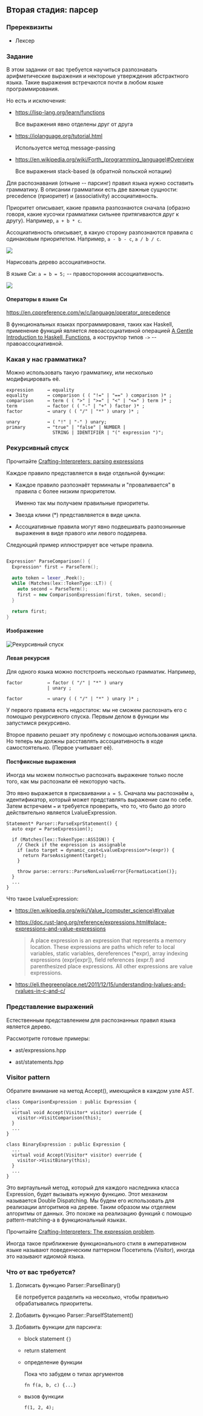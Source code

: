 ## Вторая стадия: парсер 

### Пререквизиты
  
- Лексер

### Задание

В этом задании от вас требуется научиться разпознавать арифметические выражения
и нектороые утверждения абстрактного языка. Такие выражения встречаются почти в
любом языке программирования.

Но есть и исключения:

- https://lisp-lang.org/learn/functions

  Все выражения явно отделены друг от друга

- https://iolanguage.org/tutorial.html

  Используется метод message-passing

- https://en.wikipedia.org/wiki/Forth_(programming_language)#Overview
  
  Все выражения stack-based (в обратной польской нотации)

Для распознавания (отныне -- парсинг) правил языка нужно составить грамматику.
В описании грамматики есть две важные сущности: precedence (приоритет) и
(associativity) ассоциативность.

Приоритет описывает, какие правила разпознаются сначала (образно говоря, какие
кусочки грамматики сильнее притягиваются друг к другу). Например, `a + b * c`.

Ассоциативность описывает, в какую сторону разпознаются правила с одинаковым
приоритетом. Например, `a - b - c`, `a / b / c`. 

![](./media/1-left-assoc.png)

Нарисовать дерево ассоциативности.

В языке Си: `a = b = 5;` -- правосторонняя ассоциативность.

![](./media/2-right-assoc.png)

#### Операторы в языке Си

https://en.cppreference.com/w/c/language/operator_precedence

В функциональных языках программированя, таких как Haskell, применение функций
является левоассоциативной операцией [A Gentle Introduction to Haskell,
Functions](https://www.haskell.org/tutorial/functions.html), а коструктор типов
`->` -- правоассоциативной.

### Какая у нас грамматика?

Можно использовать такую грамматику, или несколько модифицировать её.

```
expression     → equality
equality       → comparison ( ( "!=" | "==" ) comparison )* ;
comparison     → term ( ( ">" | ">=" | "<" | "<=" ) term )* ;
term           → factor ( ( "-" | "+" ) factor )* ;
factor         → unary ( ( "/" | "*" ) unary )* ;

unary          → ( "!" | "-" ) unary;
primary        → "true" | "false" | NUMBER |
                 STRING | IDENTIFIER | "(" expression ")";
```

### Рекурсивный спуск

Прочитайте [Crafting-Interpreters: parsing expressions](https://craftinginterpreters.com/parsing-expressions.html)

Каждое правило представляется в виде отдельной функции:

- Каждое правило разпознаёт терминалы и "проваливается" в правила с более
  низким приоритетом. 

  Именно так мы получаем правильные приоритеты.

- Звезда клини (*) представлвяется в виде цикла.

- Ассоциативные правила могут явно подвешивать разпознынные выражения в виде
  правого или левого поддерева.

Следующий пример иллюстрирует все четыре правила.

``` cpp

Expression* ParseComparison() {
  Expression* first = ParseTerm();

  auto token = lexer_.Peek();
  while (Matches(lex::TokenType::LT)) {
    auto second = ParseTerm();
    first = new ComparisonExpression(first, token, second);
  }

  return first;
}

```

#### Изображение

![Рекурсивный спуск](media/3-smaller.png)

#### Левая рекурсия

Для одного языка можно постстроить несколько грамматик. Например, 
```
factor         → factor ( "/" | "*" ) unary
               | unary ;

factor         → unary ( ( "/" | "*" ) unary )* ;
```

У первого правила есть недостаток: мы не сможем распознать его с помощью
рекурсивного спуска. Первым делом в функции мы запустимся рекурсивно.

Второе правило решает эту проблему с помощью использования цикла. Но теперь мы
должны расставлять ассоциативность в коде самостоятельно. (Первое учитывает её).

#### Постфиксные выражения

Иногда мы можем полностью распознать выражение только после того, как мы
распознали её некоторую часть.

Это явно выражается в присваивании `a = 5`. Сначала мы распознаём `a`,
идентификатор, который может представлять выражение сам по себе. Затем
встречаем `=` и требуется проверить, что то, что было до этого действительно
является LvalueExpression.

```
Statement* Parser::ParseExprStatement() {
  auto expr = ParseExpression();

  if (Matches(lex::TokenType::ASSIGN)) {
    // Check if the expression is assignable
    if (auto target = dynamic_cast<LvalueExpression*>(expr)) {
      return ParseAssignment(target);
    }

    throw parse::errors::ParseNonLvalueError{FormatLocation()};
  }
  ...
}
```

Что такое LvalueExpression:
- https://en.wikipedia.org/wiki/Value_(computer_science)#lrvalue
- https://doc.rust-lang.org/reference/expressions.html#place-expressions-and-value-expressions

  > A place expression is an expression that represents a memory location.
  > These expressions are paths which refer to local variables, static
  > variables, dereferences (*expr), array indexing expressions (expr[expr]),
  > field references (expr.f) and parenthesized place expressions. All other
  > expressions are value expressions.

- https://eli.thegreenplace.net/2011/12/15/understanding-lvalues-and-rvalues-in-c-and-c/


### Представление выражений

Естественным представлением для распознанных правил языка является дерево.

Рассмотрите готовые примеры: 

- ast/expressions.hpp

- ast/statements.hpp

### Visitor pattern

Обратите внимание на метод Accept(), имеющийся в каждом узле AST.

```
class ComparisonExpression : public Expression {
  ...
  virtual void Accept(Visitor* visitor) override {
    visitor->VisitComparison(this);
  }
  ...
}

class BinaryExpression : public Expression {
  ...
  virtual void Accept(Visitor* visitor) override {
    visitor->VisitBinary(this);
  }
  ...
}
```

Это виртаульный метод, который для каждого наследника класса Expression, будет
вызывать нужную функцию. Этот механизм называется Double Dispatching. Мы будем
его использовать для реализации алгоритмов на дереве. Таким образом мы отделяем
алгоритмы от данных. Это похоже на реализацию функций с помощью
pattern-matching-а в функциональный языках.

Прочитайте [Crafting-Interpreters: The expression
problem](https://craftinginterpreters.com/representing-code.html#the-expression-problem).

Иногда такое приближение функционального стиля в императивном языке называют
поведенческим паттерном Посетитель (Visitor), иногда это называют идиомой
языка.

### Что от вас требуется?

1. Дописать функцию Parser::ParseBinary()

   Её потребуется разделить на несколько, чтобы правильно обрабатывались
   приоритеты.

2. Добавить функцию Parser::ParseIfStatement()
3. Добавить функции для парсинга:
   - block statement `{}`
   - return statement

   - определение функции
     
     Пока что забудем о типах аргументов

     `fn f(a, b, c) {...}`

   - вызов функции
     
     `f(1, 2, 4);`

